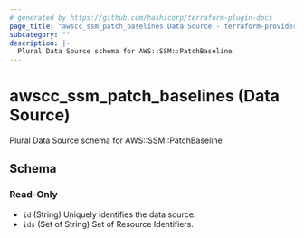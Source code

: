 ```yaml
---
# generated by https://github.com/hashicorp/terraform-plugin-docs
page_title: "awscc_ssm_patch_baselines Data Source - terraform-provider-awscc"
subcategory: ""
description: |-
  Plural Data Source schema for AWS::SSM::PatchBaseline
---
```


# awscc_ssm_patch_baselines (Data Source)

Plural Data Source schema for AWS::SSM::PatchBaseline



<!-- schema generated by tfplugindocs -->
## Schema

### Read-Only

- `id` (String) Uniquely identifies the data source.
- `ids` (Set of String) Set of Resource Identifiers.
